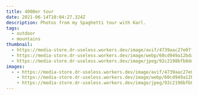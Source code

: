 ```yaml
---
title: 4000er tour
date: 2021-06-14T10:04:27.324Z
description: Photos from my Spaghetti tour with Karl.
tags:
  - outdoor
  - mountains
thumbnail:
  - https://media-store.dr-useless.workers.dev/image/avif/4739aac27e07fd0fe1292308d0af7baae561c3285e48ec204ec9411a122e1dd7
  - https://media-store.dr-useless.workers.dev/image/webp/60cd949a12bda023c2ae562502425beaaf65b3f13be5e1d9110f691f661f5711
  - https://media-store.dr-useless.workers.dev/image/jpeg/92c2198bfb8ddaec1d5d34671c4559753284d06968f8614b801cc84dbe152c1b
images:
  - - https://media-store.dr-useless.workers.dev/image/avif/4739aac27e07fd0fe1292308d0af7baae561c3285e48ec204ec9411a122e1dd7
    - https://media-store.dr-useless.workers.dev/image/webp/60cd949a12bda023c2ae562502425beaaf65b3f13be5e1d9110f691f661f5711
    - https://media-store.dr-useless.workers.dev/image/jpeg/92c2198bfb8ddaec1d5d34671c4559753284d06968f8614b801cc84dbe152c1b
---
```


